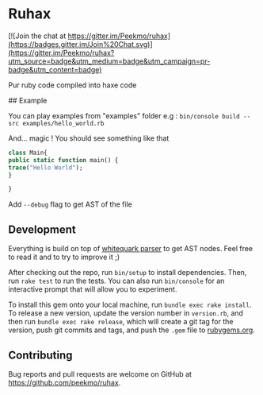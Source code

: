 # Ruhax

[![Join the chat at https://gitter.im/Peekmo/ruhax](https://badges.gitter.im/Join%20Chat.svg)](https://gitter.im/Peekmo/ruhax?utm_source=badge&utm_medium=badge&utm_campaign=pr-badge&utm_content=badge)

Pur ruby code compiled into haxe code

## Example

You can play examples from "examples" folder e.g :
```bin/console build --src examples/hello_world.rb```

And... magic ! You should see something like that
```haxe
class Main{
public static function main() {
trace("Hello World");
}

}
```

Add ```--debug``` flag to get AST of the file

## Development

Everything is build on top of [whitequark parser](https://github.com/whitequark/parser/blob/master/doc/AST_FORMAT.md) to get AST nodes. Feel free to read it and to try to improve it ;)

After checking out the repo, run `bin/setup` to install dependencies. Then, run `rake test` to run the tests. You can also run `bin/console` for an interactive prompt that will allow you to experiment.

To install this gem onto your local machine, run `bundle exec rake install`. To release a new version, update the version number in `version.rb`, and then run `bundle exec rake release`, which will create a git tag for the version, push git commits and tags, and push the `.gem` file to [rubygems.org](https://rubygems.org).

## Contributing

Bug reports and pull requests are welcome on GitHub at https://github.com/peekmo/ruhax.
